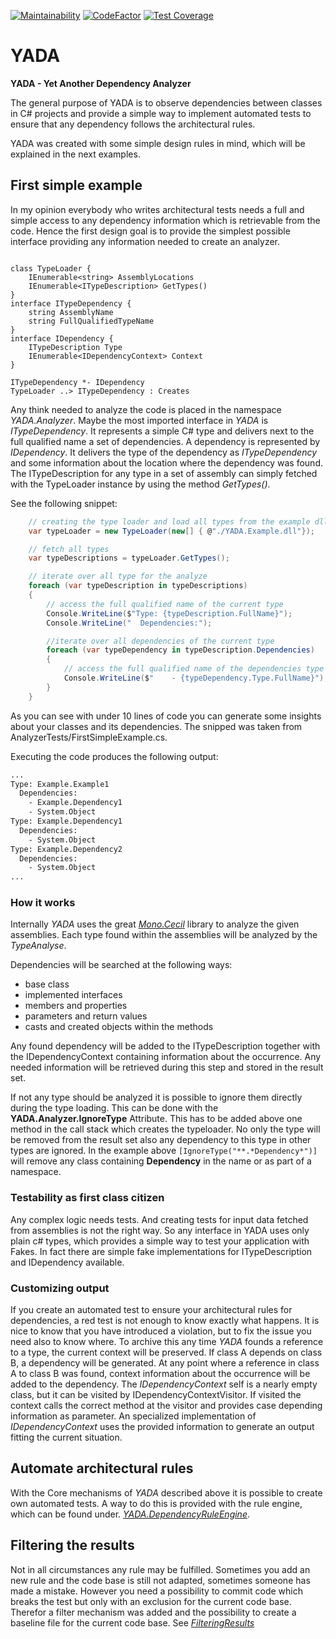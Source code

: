 [![Maintainability](https://api.codeclimate.com/v1/badges/113627dff37e739515de/maintainability)](https://codeclimate.com/github/LutzBoeckelmann/YADA/maintainability)
[![CodeFactor](https://www.codefactor.io/repository/github/lutzboeckelmann/yada/badge)](https://www.codefactor.io/repository/github/lutzboeckelmann/yada)
[![Test Coverage](https://api.codeclimate.com/v1/badges/113627dff37e739515de/test_coverage)](https://codeclimate.com/github/LutzBoeckelmann/YADA/test_coverage)

# YADA 

**YADA - Yet Another Dependency Analyzer**

The general purpose of YADA is to observe dependencies between classes in C# projects and
provide a simple way to implement automated tests to ensure that any dependency follows the architectural rules.

YADA was created with some simple design rules in mind, which will be explained in the next examples.

## First simple example

In my opinion everybody who writes architectural tests needs a full and simple access to any dependency information which is retrievable from the code. Hence the first design goal is to provide the simplest possible interface providing any information needed to create an analyzer.

```plantuml

class TypeLoader {
    IEnumerable<string> AssemblyLocations
    IEnumerable<ITypeDescription> GetTypes()
}
interface ITypeDependency {
    string AssemblyName
    string FullQualifiedTypeName
}
interface IDependency {
    ITypeDescription Type
    IEnumerable<IDependencyContext> Context
}

ITypeDependency *- IDependency
TypeLoader ..> ITypeDependency : Creates 

```

Any think needed to analyze the code is placed in the namespace *YADA.Analyzer*. Maybe the most imported interface in *YADA* is *ITypeDependency*. It represents a simple C# type and delivers next to the full qualified name a set of dependencies. A dependency is represented by *IDependency*. It delivers the type of the dependency as *ITypeDependency* and some information about the location where the dependency was found.
The ITypeDescription for any type in a set of assembly can simply fetched with the TypeLoader instance by using the method *GetTypes()*.

See the following snippet:

```csharp
    // creating the type loader and load all types from the example dll
    var typeLoader = new TypeLoader(new[] { @"./YADA.Example.dll"});

    // fetch all types 
    var typeDescriptions = typeLoader.GetTypes();

    // iterate over all type for the analyze 
    foreach (var typeDescription in typeDescriptions)
    {
        // access the full qualified name of the current type
        Console.WriteLine($"Type: {typeDescription.FullName}");
        Console.WriteLine("  Dependencies:");

        //iterate over all dependencies of the current type
        foreach (var typeDependency in typeDescription.Dependencies)
        {
            // access the full qualified name of the dependencies type
            Console.WriteLine($"    - {typeDependency.Type.FullName}");
        }
    }
```
As you can see with under 10 lines of code you can generate some insights about your classes and its dependencies. The snipped was taken from AnalyzerTests/FirstSimpleExample.cs.

Executing the code produces the following output:
```bash
...
Type: Example.Example1
  Dependencies:
    - Example.Dependency1
    - System.Object
Type: Example.Dependency1
  Dependencies:
    - System.Object
Type: Example.Dependency2
  Dependencies:
    - System.Object
...
```

### How it works

Internally *YADA* uses the great [*Mono.Cecil*](https://www.mono-project.com/docs/tools+libraries/libraries/Mono.Cecil/) library to analyze the given assemblies. Each type found within the assemblies will be analyzed by the *TypeAnalyse*.

Dependencies will be searched at the following ways:

* base class
* implemented interfaces
* members and properties
* parameters and return values 
* casts and created objects within the methods
  
Any found dependency will be added to the ITypeDescription together with the IDependencyContext containing information about the occurrence. Any needed information will be retrieved during this step and stored in the result set.

If not any type should be analyzed it is possible to ignore them directly during the type loading. This can be done with the **YADA.Analyzer.IgnoreType** Attribute.
This has to be added above one method in the call stack which creates the typeloader. No only the type will be removed from the result set also
any dependency to this type in other types are ignored.
In the example above ```[IgnoreType("**.*Dependency*")]``` will remove any class containing **Dependency** in the name or as part of a namespace.

### Testability as first class citizen

Any complex logic needs tests. And creating tests for input data fetched from assemblies is not the right way. So any interface in YADA uses only plain c# types, which provides a simple way to test your application with Fakes. In fact there are simple fake implementations for ITypeDescription and IDependency available.

### Customizing output

If you create an automated test to ensure your architectural rules for dependencies, a red test is not enough to know exactly what happens. It is nice to know that you have introduced a violation, but to fix the issue you need also to know where. To archive this any time *YADA* founds a reference to a type, the current context will be preserved.
If class A depends on class B, a dependency will be generated. At any point where a reference in class A to class B was found, context information about the occurrence will be added to the dependency.
The *IDependencyContext* self is a nearly empty class, but it can be visited by IDependencyContextVisitor. If visited the context calls the correct method at the visitor and provides case depending information as parameter. An specialized implementation of *IDependencyContext* uses the provided information to generate an output fitting the current situation.

## Automate architectural rules

With the Core mechanisms of *YADA* described above it is possible to create own automated tests. A way to do this is provided with the rule engine, which can be found under. [*YADA.DependencyRuleEngine*](./src/DependencyRuleEngine/Readme.md).

##  Filtering the results

Not in all circumstances any rule may be fulfilled. Sometimes you add an new rule and the code base is still not adapted, sometimes someone has made
a mistake. However you need a possibility to commit code which breaks the test but only with an exclusion for the current code base. Therefor a filter mechanism was added and the possibility to create a baseline file for the current code base.
See [*FilteringResults*](./src/DependencyRuleEngine/ResultFiltering.md)
